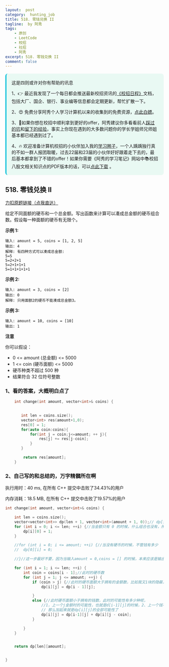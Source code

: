 ```yaml
---
layout:  post
category:  hunting_job
title: 518. 零钱兑换 II
tagline:  by 阿秀
tags:
    - 原创
    - LeetCode
    - 校招
    - 社招
    - 阿秀
excerpt: 518. 零钱兑换 II
comment: false
---
```






<div style="border-color: #24C6DC;
            background-color: #e9f9f3;         
            margin: 1rem 0;
        padding: .25rem 1rem;
        border-left-width: .3rem;
        border-left-style: solid;
        border-radius: .5rem;
        color: inherit;">
  <p>这是四则或许对你有帮助的讯息</p>
  <p>1、👉 最近我发现了一个每日都会推送最新校招资讯的<a style="text-decoration: underline" href="https://flowus.cn/ee50d5eb-3cd5-4f74-880e-95b215dd4ff2" target="_blank">《校招日程》</a>文档，包括大厂、国企、银行、事业编等信息都会定期更新，帮忙扩散一下。</p>  
  <p>2、😍
    免费分享阿秀个人学习计算机以来的收集到的免费资源，<a style="text-decoration: underline" href="/notes/07-resources/01-free/01-introduce.html" target="_blank">点此白嫖</a>。
  </p>
  <p>3、🚀如果你想在校招中顺利拿到更好的offer，阿秀建议你多看看前人<a style="text-decoration: underline" href="https://www.yuque.com/tuobaaxiu/httmmc/npg1k81zeq4wfpyz" target="_blank">踩过的坑</a>和<a style="text-decoration: underline"  target="_blank" href="https://www.yuque.com/tuobaaxiu/httmmc/gge9ppd0mbu2d3dp">留下的经验</a>，事实上你现在遇到的大多数问题你的学长学姐师兄师姐基本都已经遇到过了。
  </p>
  <p>4、🔥 欢迎准备计算机校招的小伙伴加入我的<a  style="text-decoration: underline" href="https://www.yuque.com/tuobaaxiu/httmmc/xg0otqvc17wfx4u9" target="_blank">学习圈子</a>，一个人踽踽独行真的不如一群人报团取暖，过去22届和23届的小伙伴好好跟着走下去的，最后基本都拿到了不错的offer！如果你需要《阿秀的学习笔记》网站中📚︎校招八股文相关知识点的PDF版本的话，可以<a style="text-decoration: underline" href="/notes/08-other/02-question.html#_5、如何下载阿秀的学习笔记内容pdf版本" target="_blank">点此下载</a> 。</p>   </div>






## 518. 零钱兑换 II

[力扣原题链接（点我直达）](https://leetcode-cn.com/problems/coin-change-2/)

给定不同面额的硬币和一个总金额。写出函数来计算可以凑成总金额的硬币组合数。假设每一种面额的硬币有无限个。 

 



**示例 1:**

```
输入: amount = 5, coins = [1, 2, 5]
输出: 4
解释: 有四种方式可以凑成总金额:
5=5
5=2+2+1
5=2+1+1+1
5=1+1+1+1+1
```

**示例 2:**

```
输入: amount = 3, coins = [2]
输出: 0
解释: 只用面额2的硬币不能凑成总金额3。
```

**示例 3:**

```
输入: amount = 10, coins = [10] 
输出: 1
```

 

**注意**

你可以假设：

- 0 <= amount (总金额) <= 5000
- 1 <= coin (硬币面额) <= 5000
- 硬币种类不超过 500 种
- 结果符合 32 位符号整数



### 1、看的答案，大概明白点了

~~~cpp
    int change(int amount, vector<int>& coins) {

      
       int len = coins.size();
       vector<int> res(amount+1,0);
       res[0] = 1;
       for(auto coin:coins){
           for(int j = coin;j<=amount; ++ j){
               res[j] += res[j-coin];
           }
       }

        return res[amount];
    }
~~~



### 2、自己写的和总结的，万字精髓所在啊

执行用时：40 ms, 在所有 C++ 提交中击败了34.43%的用户

内存消耗：18.5 MB, 在所有 C++ 提交中击败了19.57%的用户

~~~cpp
int change(int amount, vector<int>& coins) {

	int len = coins.size();
	vector<vector<int>> dp(len + 1, vector<int>(amount + 1, 0));// dp[i][j] 只有 i 种货币，而金额有 j的时候，可以兑换的组合数
	for (int i = 0; i <= len; ++i) {//当金额只有 0 的时候，什么组合也没有，所以就是啥都不选的情况下，啥都不选也就是那唯一的一次选择
		dp[i][0] = 1;
	}

	//for (int i = 0; i <= amount; ++i) {//当没有硬币的时候，不管钱有多少
	//	dp[0][i] = 0;

	//}//这一步最好不要，因为当输入amount = 0,coins = [] 的时候，本来应该是输出为1的，也就是上面那种结果，现在又赋值一次，把1覆盖掉，变成0了

	for (int i = 1; i <= len; ++i) {
		int coin = coins[i - 1];//此时的硬币数
		for (int j = 1; j <= amount; ++j) {
			if (coin > j) {//此时的硬币面额大于拥有的金额数，比如我又1块的隐蔽，但是你只有1毛钱，这就没办法组合
				dp[i][j] = dp[i - 1][j];

			}
			else {//此时硬币面额小于拥有的钱数，此时的可能性有多少种呢，
				//1，上一个j金额时的可能性，也就是d[i-1][j]的时候，2、上一个钱不太够的时候也就是dp[i][j-coin]
				// 那么加起来就是dp[i][j]的全部可能性了
				dp[i][j] = dp[i-1][j] + dp[i][j - coin];
			}

		}
	}


	return dp[len][amount];


}
~~~

<p id="两个字符串的删除操作"></p>

